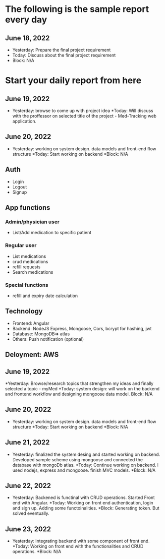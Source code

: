 # The following is the sample report every day

## June 18, 2022

- Yesterday: Prepare the final project requirement
- Today: Discuss about the final project requirement
- Block: N/A

# Start your daily report from here

## June 19, 2022

- Yesterday: browse to come up with project idea
  \*Today: Will discuss with the proffessor on selected title of the project - Med-Tracking web application.

## June 20, 2022

- Yesterday: working on system design. data models and front-end flow structure
  *Today: Start working on backend
  *Block: N/A

## Auth

- Login
- Logout
- Signup

## App functions

### Admin/physician user

- List/Add medication to specific patient

### Regular user

- List medications
- crud medications
- refill requests
- Search medications

### Special functions

- refill and expiry date calculation

## Technology

- Frontend: Angular
- Backend: NodeJS Express, Mongoose, Cors, bcrypt for hashing, jwt
- Database: MongoDB=> atlas
- Others: Push notification (optional)

## Deloyment: AWS

## June 19, 2022

*Yesterday: Browse/research topics that strengthen my ideas and finally selected a topic - myMed
*Today: system design: will work on the backend and frontend workflow and designing mongoose data model.
Block: N/A

## June 20, 2022

- Yesterday: working on system design. data models and front-end flow structure
  *Today: Start working on backend
  *Block: N/A

## June 21, 2022

- Yesterday: finalized the system desing and started working on backend. Developed sample scheme using mongoose and connected the database with mongoDb atlas.
  *Today: Continue working on backend. I used nodejs, express and mongoose. finish MVC models.
  *Block: N/A

## June 22, 2022

- Yesterday: Backened is functinal with CRUD operations. Started Front end with Angular.
  *Today: Working on front end authentication, login and sign up. Adding some functoinalities.
  *Block: Generating token. But solved eventually.

## June 23, 2022

- Yesterday: Integrating backend with some component of front end.
  *Today: Working on front end with the functionalities and CRUD operations.
  *Block: N/A
